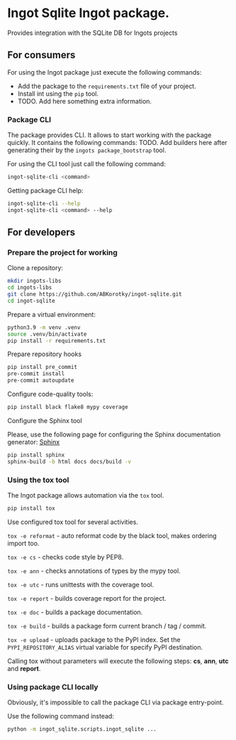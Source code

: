 # Ingot Sqlite Ingot package.

Provides integration with the SQLite DB for Ingots projects

## For consumers

For using the Ingot package just execute the following commands:
* Add the package to the `requirements.txt` file of your project.
* Install int using the `pip` tool.
* TODO. Add here something extra information.

### Package CLI

The package provides CLI.
It allows to start working with the package quickly.
It contains the following commands:
TODO. Add builders here after generating their by the `ingots package_bootstrap` tool.

For using the CLI tool just call the following command:
```bash
ingot-sqlite-cli <command>
```
Getting package CLI help:
```bash
ingot-sqlite-cli --help
ingot-sqlite-cli <command> --help
```

## For developers

### Prepare the project for working

Clone a repository:
```bash
mkdir ingots-libs
cd ingots-libs
git clone https://github.com/ABKorotky/ingot-sqlite.git
cd ingot-sqlite
```

Prepare a virtual environment:
```bash
python3.9 -m venv .venv
source .venv/bin/activate
pip install -r requirements.txt
```

Prepare repository hooks
```bash
pip install pre_commit
pre-commit install
pre-commit autoupdate
```

Configure code-quality tools:
```bash
pip install black flake8 mypy coverage
```

Configure the Sphinx tool

Please, use the following page for configuring the Sphinx documentation generator: [Sphinx](https://www.sphinx-doc.org/en/master/usage/installation.html)
```bash
pip install sphinx
sphinx-build -b html docs docs/build -v
```

### Using the tox tool

The Ingot package allows automation via the `tox` tool.
```bash
pip install tox
```

Use configured tox tool for several activities.

`tox -e reformat` - auto reformat code by the black tool, makes ordering import too.

`tox -e cs` - checks code style by PEP8.

`tox -e ann` - checks annotations of types by the mypy tool.

`tox -e utc` - runs unittests with the coverage tool.

`tox -e report` - builds coverage report for the project.

`tox -e doc` - builds a package documentation.

`tox -e build` - builds a package form current branch / tag / commit.

`tox -e upload` - uploads package to the PyPI index. Set the `PYPI_REPOSITORY_ALIAS` virtual variable for specify PyPI destination.

Calling tox without parameters will execute the following steps: **cs**, **ann**, **utc** and **report**.

### Using package CLI locally
Obviously, it's impossible to call the package CLI via package entry-point.

Use the following command instead:
```bash
python -m ingot_sqlite.scripts.ingot_sqlite ...
```
